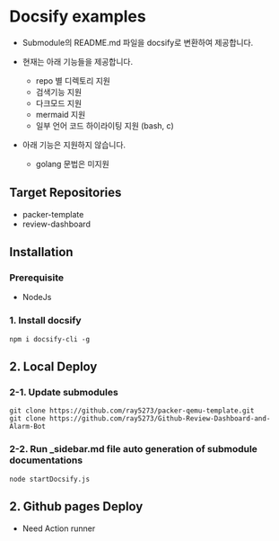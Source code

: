 # Docsify examples

- Submodule의 README.md 파일을 docsify로 변환하여 제공합니다.


- 현재는 아래 기능들을 제공합니다. 
  - repo 별 디렉토리 지원 
  - 검색기능 지원 
  - 다크모드 지원 
  - mermaid 지원 
  - 일부 언어 코드 하이라이팅 지원 (bash, c)


- 아래 기능은 지원하지 않습니다.
  - golang 문법은 미지원

## Target Repositories
- packer-template
- review-dashboard


## Installation

### Prerequisite
- NodeJs

### 1. Install docsify
```
npm i docsify-cli -g
```

## 2. Local Deploy

### 2-1. Update submodules
```
git clone https://github.com/ray5273/packer-qemu-template.git
git clone https://github.com/ray5273/Github-Review-Dashboard-and-Alarm-Bot
```

### 2-2. Run _sidebar.md file auto generation of submodule documentations
```
node startDocsify.js
```

## 2. Github pages Deploy
- Need Action runner